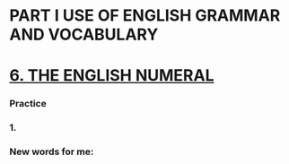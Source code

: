# PART I USE OF ENGLISH GRAMMAR AND VOCABULARY
# [6. THE ENGLISH NUMERAL](../../../README.md)
### Practice 
### 1.

### New words for me:

